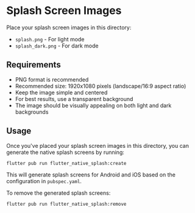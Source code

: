 # Splash Screen Images

Place your splash screen images in this directory:

- `splash.png` - For light mode
- `splash_dark.png` - For dark mode

## Requirements

- PNG format is recommended
- Recommended size: 1920x1080 pixels (landscape/16:9 aspect ratio)
- Keep the image simple and centered
- For best results, use a transparent background
- The image should be visually appealing on both light and dark backgrounds

## Usage

Once you've placed your splash screen images in this directory, you can generate the native splash screens by running:

```bash
flutter pub run flutter_native_splash:create
```

This will generate splash screens for Android and iOS based on the configuration in `pubspec.yaml`.

To remove the generated splash screens:

```bash
flutter pub run flutter_native_splash:remove
```
